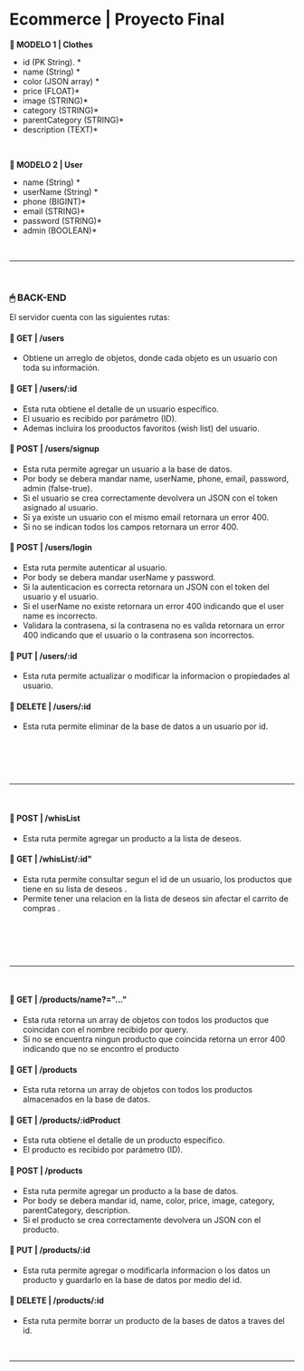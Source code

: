 # **Ecommerce** | Proyecto Final


**📍 MODELO 1 | Clothes**

-  id (PK String). \*
-  name (String) \*
-  color (JSON array) \*
-  price (FLOAT)\*
-  image (STRING)\*
-  category (STRING)\*
-  parentCategory (STRING)\*
-  description (TEXT)\*

<br />

**📍 MODELO 2 | User**

-  name (String) \*
-  userName (String) \*
-  phone (BIGINT)\*
-  email (STRING)\*
-  password (STRING)\*
-  admin (BOOLEAN)\*

<br />

---

<br />

### **🖱 BACK-END**

El servidor cuenta con las siguientes rutas:

#### **📍 GET | /users**

-  Obtiene un arreglo de objetos, donde cada objeto es un usuario con toda su información.

#### **📍 GET | /users/:id**

-  Esta ruta obtiene el detalle de un usuario específico. 
-  El usuario es recibido por parámetro (ID).
-  Ademas incluira los prooductos favoritos (wish list) del usuario.

#### **📍 POST | /users/signup**

-  Esta ruta permite agregar un usuario a la base de datos. 
-  Por body se debera mandar name, userName, phone, email, password, admin (false-true).
-  Si el usuario se crea correctamente devolvera un JSON con el token asignado al usuario.
-  Si ya existe un usuario con el mismo email retornara un error 400.
-  Si no se indican todos los campos retornara un error 400.

#### **📍 POST | /users/login**

-  Esta ruta permite autenticar al usuario.
-  Por body se debera mandar userName y password.
-  Si la autenticacion es correcta retornara un JSON con el token del usuario y el usuario.
-  Si el userName no existe retornara un error 400 indicando que el user name es incorrecto.
-  Validara la contrasena, si la contrasena no es valida retornara un error 400 indicando que el usuario
   o la contrasena son incorrectos.

#### **📍 PUT | /users/:id**
-  Esta ruta permite actualizar o modificar la informacion o propiedades al usuario.

#### **📍 DELETE | /users/:id**
-  Esta ruta permite eliminar de la base de datos a un usuario por id.

</br> </br>

<br />

---

<br />

#### **📍 POST | /whisList**
-  Esta ruta permite agregar un producto a la lista de deseos.

#### **📍 GET | /whisList/:id"**
-  Esta ruta permite consultar segun el id de un usuario, los productos que tiene en su lista de deseos .
-  Permite tener una relacion en la lista de deseos sin afectar el carrito de compras .


</br> </br>

<br />

---

<br />

#### **📍 GET | /products/name?="..."**

-  Esta ruta retorna un array de objetos con todos los productos que coincidan con el nombre recibido por query.
-  Si no se encuentra ningun producto que coincida retorna un error 400 indicando que no se encontro el producto

#### **📍 GET | /products**

-  Esta ruta retorna un array de objetos con todos los productos almacenados en la base de datos.

#### **📍 GET | /products/:idProduct**

-  Esta ruta obtiene el detalle de un producto específico. 
-  El producto es recibido por parámetro (ID).

#### **📍 POST | /products**

-  Esta ruta permite agregar un producto a la base de datos. 
-  Por body se debera mandar id, name, color, price, image, category, parentCategory, description.
-  Si el producto se crea correctamente devolvera un JSON con el producto.

#### **📍 PUT | /products/:id**

-  Esta ruta permite agregar o modificarla informacion o los datos un producto y guardarlo en la base de datos por medio del id. 



#### **📍 DELETE | /products/:id**

-  Esta ruta permite borrar un producto de la bases de datos a traves del id. 



<br />

---

<br />
